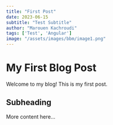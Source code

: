 ```yaml
---
title: "First Post"
date: 2023-06-15
subtitle: "Test Subtitle"
author: "Marouen Kachroudi"
tags: ['Test', 'Angular']
image: "/assets/images/bbm/image1.png"
---
```


# My First Blog Post

Welcome to my blog! This is my first post.

## Subheading

More content here...